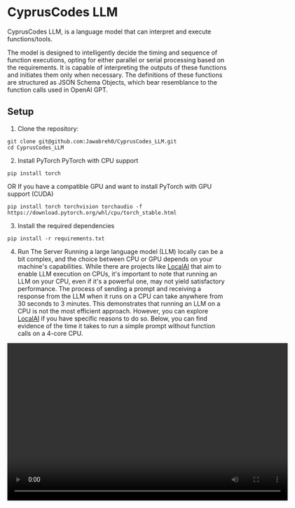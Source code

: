 # CyprusCodes LLM

CyprusCodes LLM, is a language model that can interpret and execute functions/tools. 

The model is designed to intelligently decide the timing and sequence of function executions, opting for either parallel or serial processing based on the requirements. It is capable of interpreting the outputs of these functions and initiates them only when necessary. The definitions of these functions are structured as JSON Schema Objects, which bear resemblance to the function calls used in OpenAI GPT.

## Setup

1. Clone the repository:
```bach
git clone git@github.com:Jawabreh0/CyprusCodes_LLM.git
cd CyprusCodes_LLM
```

2. Install PyTorch
PyTorch with CPU support
```bach
pip install torch
```
OR
If you have a compatible GPU and want to install PyTorch with GPU support (CUDA)
```bach
pip install torch torchvision torchaudio -f https://download.pytorch.org/whl/cpu/torch_stable.html
```

3. Install the required dependencies
```bach
pip install -r requirements.txt
```

4. Run The Server
Running a large language model (LLM) locally can be a bit complex, and the choice between CPU or GPU depends on your machine's capabilities. While there are projects like [LocalAI](https://github.com/mudler/LocalAI) that aim to enable LLM execution on CPUs, it's important to note that running an LLM on your CPU, even if it's a powerful one, may not yield satisfactory performance. The process of sending a prompt and receiving a response from the LLM when it runs on a CPU can take anywhere from 30 seconds to 3 minutes. This demonstrates that running an LLM on a CPU is not the most efficient approach. However, you can explore [LocalAI](https://github.com/mudler/LocalAI) if you have specific reasons to do so. Below, you can find evidence of the time it takes to run a simple prompt without function calls on a 4-core CPU.
<video width="640" height="360" controls>
  <source src="assets/localai_cpu.mp4" type="video/mp4">
  Your browser does not support the video tag.
</video>
